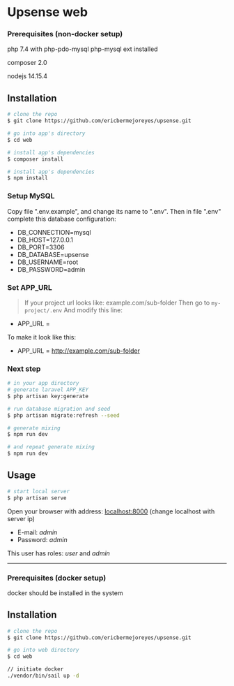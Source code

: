 # Upsense web

### Prerequisites (non-docker setup)
php 7.4 with php-pdo-mysql php-mysql ext installed

composer 2.0

nodejs 14.15.4

## Installation

``` bash
# clone the repo
$ git clone https://github.com/ericbermejoreyes/upsense.git

# go into app's directory
$ cd web

# install app's dependencies
$ composer install

# install app's dependencies
$ npm install

```

### Setup MySQL

Copy file ".env.example", and change its name to ".env".
Then in file ".env" complete this database configuration:
* DB_CONNECTION=mysql
* DB_HOST=127.0.0.1
* DB_PORT=3306
* DB_DATABASE=upsense
* DB_USERNAME=root
* DB_PASSWORD=admin

### Set APP_URL

> If your project url looks like: example.com/sub-folder 
Then go to `my-project/.env`
And modify this line:

* APP_URL = 

To make it look like this:

* APP_URL = http://example.com/sub-folder


### Next step

``` bash
# in your app directory
# generate laravel APP_KEY
$ php artisan key:generate

# run database migration and seed
$ php artisan migrate:refresh --seed

# generate mixing
$ npm run dev

# and repeat generate mixing
$ npm run dev
```

## Usage

``` bash
# start local server
$ php artisan serve
```

Open your browser with address: [localhost:8000](localhost:8000) (change localhost with server ip)  

* E-mail: _admin_
* Password: _admin_

This user has roles: _user_ and _admin_

--- 


### Prerequisites (docker setup)
docker should be installed in the system

## Installation

``` bash
# clone the repo
$ git clone https://github.com/ericbermejoreyes/upsense.git

# go into web directory
$ cd web

// initiate docker
./vendor/bin/sail up -d





```
